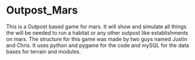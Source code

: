 # Outpost_Mars
This is a Outpost based game for mars. It will show and simulate all things the will be needed to run a habitat or any other outpost like establishments on mars. The structure for this game was made by two guys named Justin and Chris. It uses python and pygame for the code and mySQL for the data bases for terrain and modules.
